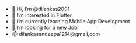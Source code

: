 - 👋 Hi, I’m @dilankas2001
- 👀 I’m interested in  Flutter
- 🌱 I’m currently learning Mobile App Development
- 💞️ I’m looking for a new Job 
- 📫 dilankasandeepa1214@gmail,com

<!---
dilankas2001/dilankas2001 is a ✨ special ✨ repository because its `README.md` (this file) appears on your GitHub profile.
You can click the Preview link to take a look at your changes.
--->
